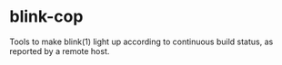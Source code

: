 blink-cop
=========

Tools to make blink(1) light up according to continuous build status, as reported by a remote host.
